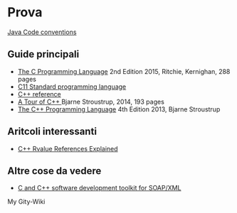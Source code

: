 # Prova

[Java Code conventions](javaCodeConventions\CodeConvTOC.doc.html)

## Guide principali

- <a href="The C Programming Language - 2nd Edition 2015 - Ritchie Kernighan (text).pdf">The C Programming Language</a> 2nd Edition 2015, Ritchie, Kernighan, 288 pages
- <a href="n1256 C11 Standard programming language.pdf">C11 Standard programming language</a>
- [C++ reference](http://www.cplusplus.com/)
- <a href="https://github.com/simoneparca/simoneparca/blob/master/A Tour of C++ - Bjarne Stroustrup (Addison-Wesley, 2014).pdf">A Tour of C++ </a> Bjarne Stroustrup, 2014, 193 pages
- <a href="The C++ Programming Language by Bjarne Stroustrup, 4Ed.2013.pdf">The C++ Programming Language</a> 4th Edition 2013, Bjarne Stroustrup


## Aritcoli interessanti

- [C++ Rvalue References Explained](http://thbecker.net/articles/rvalue_references/section_01.html)

## Altre cose da vedere
- [C and C++ software development toolkit for SOAP/XML](https://en.wikipedia.org/wiki/GSOAP)

My Gity-Wiki